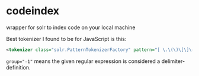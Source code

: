 codeindex
=========

wrapper for solr to index code on your local machine

Best tokenizer I found to be for JavaScript is this:

```xml
<tokenizer class="solr.PatternTokenizerFactory" pattern="[ \.\(\)\[\]\-;\'&quot;\\/]" group="-1"/>
```

<code>group="-1"</code> means the given regular expression is considered a delimiter-definition.

